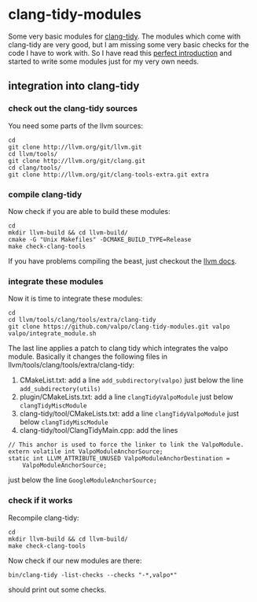 # clang-tidy-modules
Some very basic modules for [clang-tidy](http://clang.llvm.org/extra/clang-tidy/). The modules
which come with clang-tidy are very good, but I am missing some very basic checks
for the code I have to work with. So I have read this [perfect introduction](http://bbannier.github.io/blog/2015/05/02/Writing-a-basic-clang-static-analysis-check.html) and started to write
some modules just for my very own needs. 

## integration into clang-tidy
### check out the clang-tidy sources
You need some parts of the llvm sources:
```
cd
git clone http://llvm.org/git/llvm.git
cd llvm/tools/
git clone http://llvm.org/git/clang.git
cd clang/tools/
git clone http://llvm.org/git/clang-tools-extra.git extra
```
### compile clang-tidy
Now check if you are able to build these modules:
```
cd
mkdir llvm-build && cd llvm-build/
cmake -G "Unix Makefiles" -DCMAKE_BUILD_TYPE=Release
make check-clang-tools
```
If you have problems compiling the beast, just checkout the [llvm docs](http://llvm.org/docs/CMake.html).

### integrate these modules
Now it is time to integrate these modules:
```
cd
cd llvm/tools/clang/tools/extra/clang-tidy
git clone https://github.com/valpo/clang-tidy-modules.git valpo
valpo/integrate_module.sh
```

The last line applies a patch to clang tidy which integrates the valpo module. Basically 
it changes the following files in llvm/tools/clang/tools/extra/clang-tidy:

1. CMakeList.txt: add a line ```add_subdirectory(valpo)``` just below the line ```add_subdirectory(utils)```
2. plugin/CMakeLists.txt: add a line ```clangTidyValpoModule``` just below ```clangTidyMiscModule```
3. clang-tidy/tool/CMakeLists.txt: add a line ```clangTidyValpoModule``` just below ```clangTidyMiscModule```
4. clang-tidy/tool/ClangTidyMain.cpp: add the lines
  ```
  // This anchor is used to force the linker to link the ValpoModule.
  extern volatile int ValpoModuleAnchorSource;
  static int LLVM_ATTRIBUTE_UNUSED ValpoModuleAnchorDestination =
      ValpoModuleAnchorSource;
  ```
  just below the line ```GoogleModuleAnchorSource;```

### check if it works
Recompile clang-tidy:
```
cd
mkdir llvm-build && cd llvm-build/
make check-clang-tools
```
Now check if our new modules are there:
```
bin/clang-tidy -list-checks --checks "-*,valpo*"
```
should print out some checks. 
